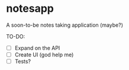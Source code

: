 # notesapp

A soon-to-be notes taking application (maybe?)



TO-DO:
- [ ] Expand on the API
- [ ] Create UI (god help me)
- [ ] Tests?
